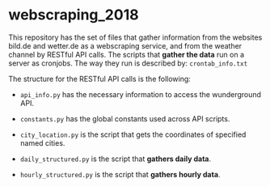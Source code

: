 # webscraping_2018
This repository has the set of files that gather information from the websites bild.de and wetter.de as a webscraping service, and from the weather channel by RESTful API calls.
The scripts that __gather the data__ run on a server as cronjobs. The way they run is described by: `crontab_info.txt`

The structure for the RESTful API calls is the following:
  - `api_info.py` has the necessary information to access the wunderground API.
  
  - `constants.py` has the global constants used across API scripts.
  
  - `city_location.py` is the script that gets the coordinates of specified named cities.
  
  - `daily_structured.py` is the script that __gathers daily data__.
  
  - `hourly_structured.py` is the script that __gathers hourly data__.
  
